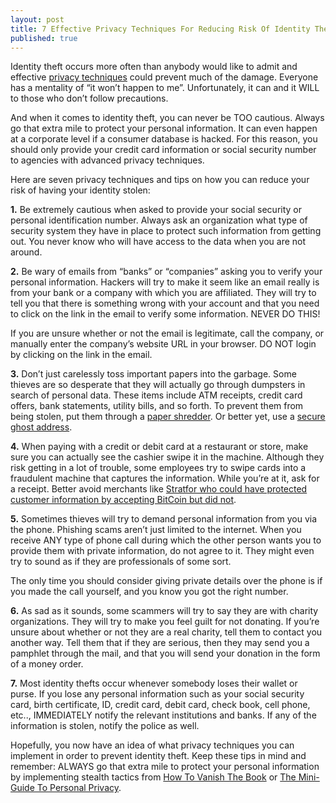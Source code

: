 ```yaml
---
layout: post
title: 7 Effective Privacy Techniques For Reducing Risk Of Identity Theft
published: true
---
```

<p>Identity theft occurs more often than anybody would like to admit and effective <a title="privacy techniques" href="http://www.howtovanish.com/2012/03/7-effective-privacy-techniques-for-reducing-risk-of-identity-theft" target="_blank">privacy techniques</a> could prevent much of the damage. Everyone has a mentality of “it won’t happen to me”. Unfortunately, it can and it WILL to those who don’t follow precautions.</p>
<p>And when it comes to identity theft, you can never be TOO cautious. Always go that extra mile to protect your personal information. It can even happen at a corporate level if a consumer database is hacked. For this reason, you should only provide your credit card information or social security number to agencies with advanced privacy techniques.</p>
<p>Here are seven privacy techniques and tips on how you can reduce your risk of having your identity stolen:</p>
<p><strong>1.</strong> Be extremely cautious when asked to provide your social security or personal identification number. Always ask an organization what type of security system they have in place to protect such information from getting out. You never know who will have access to the data when you are not around.</p>
<p><strong>2.</strong> Be wary of emails from “banks” or “companies” asking you to verify your personal information. Hackers will try to make it seem like an email really is from your bank or a company with which you are affiliated. They will try to tell you that there is something wrong with your account and that you need to click on the link in the email to verify some information. NEVER DO THIS!</p>
<p>If you are unsure whether or not the email is legitimate, call the company, or manually enter the company’s website URL in your browser. DO NOT login by clicking on the link in the email.</p>
<p><strong>3.</strong> Don’t just carelessly toss important papers into the garbage. Some thieves are so desperate that they will actually go through dumpsters in search of personal data. These items include ATM receipts, credit card offers, bank statements, utility bills, and so forth. To prevent them from being stolen, put them through a <a title="paper shredder" href="http://www.howtovanish.com/PaperShredder" target="_blank">paper shredder</a>. Or better yet, use a <a title="secure ghost address" href="http://www.runtogold.com/get-a-ghost-address/" target="_blank">secure ghost address</a>.</p>
<p><strong>4.</strong> When paying with a credit or debit card at a restaurant or store, make sure you can actually see the cashier swipe it in the machine. Although they risk getting in a lot of trouble, some employees try to swipe cards into a fraudulent machine that captures the information. While you’re at it, ask for a receipt. Better avoid merchants like <a title="stratfor bitcoin" href="http://www.howtovanish.com/2011/12/stratfor-failed-to-protect-their-customers-by-not-accepting-bitcoin/" target="_blank">Stratfor who could have protected customer information by accepting BitCoin but did not</a>.</p>
<p><strong>5.</strong> Sometimes thieves will try to demand personal information from you via the phone. Phishing scams aren’t just limited to the internet. When you receive ANY type of phone call during which the other person wants you to provide them with private information, do not agree to it. They might even try to sound as if they are professionals of some sort.</p>
<p>The only time you should consider giving private details over the phone is if you made the call yourself, and you know you got the right number.</p>
<p><strong>6.</strong> As sad as it sounds, some scammers will try to say they are with charity organizations. They will try to make you feel guilt for not donating. If you’re unsure about whether or not they are a real charity, tell them to contact you another way. Tell them that if they are serious, then they may send you a pamphlet through the mail, and that you will send your donation in the form of a money order.</p>
<p><strong>7.</strong> Most identity thefts occur whenever somebody loses their wallet or purse. If you lose any personal information such as your social security card, birth certificate, ID, credit card, debit card, check book, cell phone, etc.., IMMEDIATELY notify the relevant institutions and banks. If any of the information is stolen, notify the police as well.</p>
<p>Hopefully, you now have an idea of what privacy techniques you can implement in order to prevent identity theft. Keep these tips in mind and remember: ALWAYS go that extra mile to protect your personal information by implementing stealth tactics from <a title="how to vanish the book" href="http://www.howtovanish.com/products/how-to-vanish-book/" target="_blank">How To Vanish The Book</a> or <a title="Mini-Guide To Personal Privacy" href="http://www.howtovanish.com/bitcoin/index.php#personalprivacyminiguide" target="_blank">The Mini-Guide To Personal Privacy</a>.</p>
